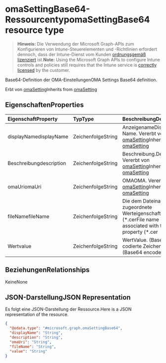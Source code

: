 # <a name="omasettingbase64-resource-type"></a><span data-ttu-id="9402e-101">omaSettingBase64-Ressourcentyp</span><span class="sxs-lookup"><span data-stu-id="9402e-101">omaSettingBase64 resource type</span></span>

> <span data-ttu-id="9402e-102">**Hinweis:** Die Verwendung der Microsoft Graph-APIs zum Konfigurieren von Intune-Steuerelementen und -Richtlinien erfordert dennoch, dass der Intune-Dienst vom Kunden [ordnungsgemäß lizenziert](https://go.microsoft.com/fwlink/?linkid=839381) ist.</span><span class="sxs-lookup"><span data-stu-id="9402e-102">**Note:** Using the Microsoft Graph APIs to configure Intune controls and policies still requires that the Intune service is [correctly licensed](https://go.microsoft.com/fwlink/?linkid=839381) by the customer.</span></span>

<span data-ttu-id="9402e-103">Base64-Definition der OMA-Einstellungen</span><span class="sxs-lookup"><span data-stu-id="9402e-103">OMA Settings Base64 definition.</span></span>

<span data-ttu-id="9402e-104">Erbt von [omaSetting](../resources/intune_deviceconfig_omasetting.md)</span><span class="sxs-lookup"><span data-stu-id="9402e-104">Inherits from [omaSetting](../resources/intune_deviceconfig_omasetting.md)</span></span>

## <a name="properties"></a><span data-ttu-id="9402e-105">Eigenschaften</span><span class="sxs-lookup"><span data-stu-id="9402e-105">Properties</span></span>
|<span data-ttu-id="9402e-106">Eigenschaft</span><span class="sxs-lookup"><span data-stu-id="9402e-106">Property</span></span>|<span data-ttu-id="9402e-107">Typ</span><span class="sxs-lookup"><span data-stu-id="9402e-107">Type</span></span>|<span data-ttu-id="9402e-108">Beschreibung</span><span class="sxs-lookup"><span data-stu-id="9402e-108">Description</span></span>|
|:---|:---|:---|
|<span data-ttu-id="9402e-109">displayName</span><span class="sxs-lookup"><span data-stu-id="9402e-109">displayName</span></span>|<span data-ttu-id="9402e-110">Zeichenfolge</span><span class="sxs-lookup"><span data-stu-id="9402e-110">String</span></span>|<span data-ttu-id="9402e-111">Anzeigename</span><span class="sxs-lookup"><span data-stu-id="9402e-111">Display Name.</span></span> <span data-ttu-id="9402e-112">Vererbt von [omaSetting](../resources/intune_deviceconfig_omasetting.md)</span><span class="sxs-lookup"><span data-stu-id="9402e-112">Inherited from [omaSetting](../resources/intune_deviceconfig_omasetting.md)</span></span>|
|<span data-ttu-id="9402e-113">Beschreibung</span><span class="sxs-lookup"><span data-stu-id="9402e-113">description</span></span>|<span data-ttu-id="9402e-114">Zeichenfolge</span><span class="sxs-lookup"><span data-stu-id="9402e-114">String</span></span>|<span data-ttu-id="9402e-115">Beschreibung.</span><span class="sxs-lookup"><span data-stu-id="9402e-115">Description.</span></span> <span data-ttu-id="9402e-116">Vererbt von [omaSetting](../resources/intune_deviceconfig_omasetting.md)</span><span class="sxs-lookup"><span data-stu-id="9402e-116">Inherited from [omaSetting](../resources/intune_deviceconfig_omasetting.md)</span></span>|
|<span data-ttu-id="9402e-117">omaUri</span><span class="sxs-lookup"><span data-stu-id="9402e-117">omaUri</span></span>|<span data-ttu-id="9402e-118">Zeichenfolge</span><span class="sxs-lookup"><span data-stu-id="9402e-118">String</span></span>|<span data-ttu-id="9402e-119">OMA</span><span class="sxs-lookup"><span data-stu-id="9402e-119">OMA.</span></span> <span data-ttu-id="9402e-120">Vererbt von [omaSetting](../resources/intune_deviceconfig_omasetting.md)</span><span class="sxs-lookup"><span data-stu-id="9402e-120">Inherited from [omaSetting](../resources/intune_deviceconfig_omasetting.md)</span></span>|
|<span data-ttu-id="9402e-121">fileName</span><span class="sxs-lookup"><span data-stu-id="9402e-121">fileName</span></span>|<span data-ttu-id="9402e-122">Zeichenfolge</span><span class="sxs-lookup"><span data-stu-id="9402e-122">String</span></span>|<span data-ttu-id="9402e-123">Die dem Dateinamen zugeordnete Werteigenschaft (\*.cer</span><span class="sxs-lookup"><span data-stu-id="9402e-123">File name associated with the Value property (\*.cer</span></span> | <span data-ttu-id="9402e-124">\*.crt</span><span class="sxs-lookup"><span data-stu-id="9402e-124">.crt</span></span> | <span data-ttu-id="9402e-125">\*.p7b</span><span class="sxs-lookup"><span data-stu-id="9402e-125">\*.p7b</span></span> | <span data-ttu-id="9402e-126">\*.bin).</span><span class="sxs-lookup"><span data-stu-id="9402e-126">\BIN</span></span>|
|<span data-ttu-id="9402e-127">Wert</span><span class="sxs-lookup"><span data-stu-id="9402e-127">value</span></span>|<span data-ttu-id="9402e-128">Zeichenfolge</span><span class="sxs-lookup"><span data-stu-id="9402e-128">String</span></span>|<span data-ttu-id="9402e-129">Wert</span><span class="sxs-lookup"><span data-stu-id="9402e-129">Value.</span></span> <span data-ttu-id="9402e-130">(Base64-codierte Zeichenfolge)</span><span class="sxs-lookup"><span data-stu-id="9402e-130">(Base64 encoded string)</span></span>|

## <a name="relationships"></a><span data-ttu-id="9402e-131">Beziehungen</span><span class="sxs-lookup"><span data-stu-id="9402e-131">Relationships</span></span>
<span data-ttu-id="9402e-132">Keine</span><span class="sxs-lookup"><span data-stu-id="9402e-132">None</span></span>
## <a name="json-representation"></a><span data-ttu-id="9402e-133">JSON-Darstellung</span><span class="sxs-lookup"><span data-stu-id="9402e-133">JSON Representation</span></span>
<span data-ttu-id="9402e-134">Es folgt eine JSON-Darstellung der Ressource.</span><span class="sxs-lookup"><span data-stu-id="9402e-134">Here is a JSON representation of the resource.</span></span>
<!--{
  "blockType": "resource",
  "@odata.type": "microsoft.graph.omaSettingBase64"
}-->
``` json
{
  "@odata.type": "#microsoft.graph.omaSettingBase64",
  "displayName": "String",
  "description": "String",
  "omaUri": "String",
  "fileName": "String",
  "value": "String"
}
```








